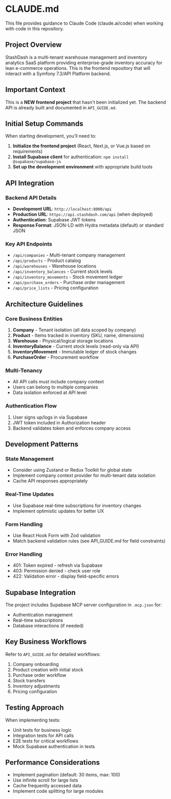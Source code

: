 # CLAUDE.md

This file provides guidance to Claude Code (claude.ai/code) when working with code in this repository.

## Project Overview

StashDash is a multi-tenant warehouse management and inventory analytics SaaS platform providing enterprise-grade inventory accuracy for lean e-commerce operations. This is the frontend repository that will interact with a Symfony 7.3/API Platform backend.

## Important Context

This is a **NEW frontend project** that hasn't been initialized yet. The backend API is already built and documented in `API_GUIDE.md`.

## Initial Setup Commands

When starting development, you'll need to:

1. **Initialize the frontend project** (React, Next.js, or Vue.js based on requirements)
2. **Install Supabase client** for authentication: `npm install @supabase/supabase-js`
3. **Set up the development environment** with appropriate build tools

## API Integration

### Backend API Details
- **Development URL**: `http://localhost:8000/api`
- **Production URL**: `https://api.stashdash.com/api` (when deployed)
- **Authentication**: Supabase JWT tokens
- **Response Format**: JSON-LD with Hydra metadata (default) or standard JSON

### Key API Endpoints
- `/api/companies` - Multi-tenant company management
- `/api/products` - Product catalog
- `/api/warehouses` - Warehouse locations
- `/api/inventory_balances` - Current stock levels
- `/api/inventory_movements` - Stock movement ledger
- `/api/purchase_orders` - Purchase order management
- `/api/price_lists` - Pricing configuration

## Architecture Guidelines

### Core Business Entities
1. **Company** - Tenant isolation (all data scoped by company)
2. **Product** - Items tracked in inventory (SKU, name, dimensions)
3. **Warehouse** - Physical/logical storage locations
4. **InventoryBalance** - Current stock levels (read-only via API)
5. **InventoryMovement** - Immutable ledger of stock changes
6. **PurchaseOrder** - Procurement workflow

### Multi-Tenancy
- All API calls must include company context
- Users can belong to multiple companies
- Data isolation enforced at API level

### Authentication Flow
1. User signs up/logs in via Supabase
2. JWT token included in Authorization header
3. Backend validates token and enforces company access

## Development Patterns

### State Management
- Consider using Zustand or Redux Toolkit for global state
- Implement company context provider for multi-tenant data isolation
- Cache API responses appropriately

### Real-Time Updates
- Use Supabase real-time subscriptions for inventory changes
- Implement optimistic updates for better UX

### Form Handling
- Use React Hook Form with Zod validation
- Match backend validation rules (see API_GUIDE.md for field constraints)

### Error Handling
- 401: Token expired - refresh via Supabase
- 403: Permission denied - check user role
- 422: Validation error - display field-specific errors

## Supabase Integration

The project includes Supabase MCP server configuration in `.mcp.json` for:
- Authentication management
- Real-time subscriptions
- Database interactions (if needed)

## Key Business Workflows

Refer to `API_GUIDE.md` for detailed workflows:
1. Company onboarding
2. Product creation with initial stock
3. Purchase order workflow
4. Stock transfers
5. Inventory adjustments
6. Pricing configuration

## Testing Approach

When implementing tests:
- Unit tests for business logic
- Integration tests for API calls
- E2E tests for critical workflows
- Mock Supabase authentication in tests

## Performance Considerations

- Implement pagination (default: 30 items, max: 100)
- Use infinite scroll for large lists
- Cache frequently accessed data
- Implement code splitting for large modules